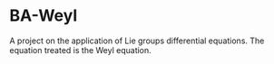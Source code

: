 # BA-Weyl
A project on the application of Lie groups  differential equations. The equation treated is the Weyl equation. 
